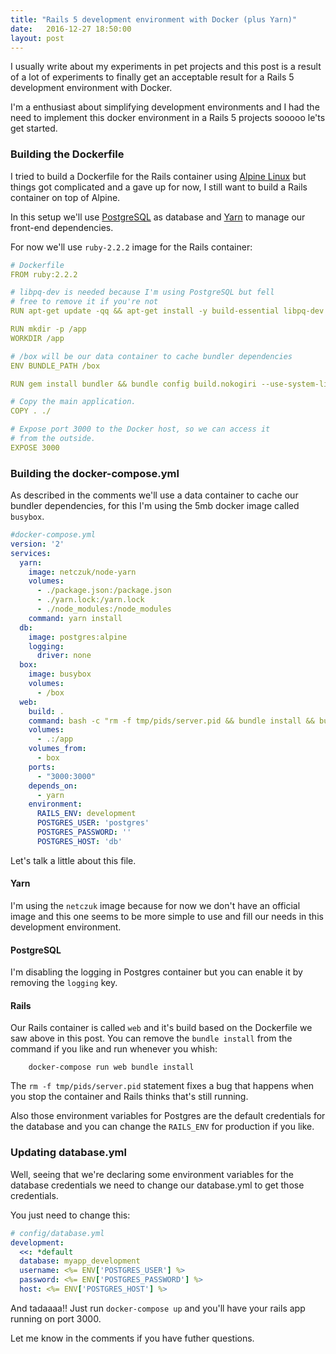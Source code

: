 ```yaml
---
title: "Rails 5 development environment with Docker (plus Yarn)"
date:   2016-12-27 18:50:00
layout: post
---
```


I usually write about my experiments in pet projects and this post is a result of a lot of experiments to finally get an acceptable result for a Rails 5 development environment with Docker.

I'm a enthusiast about simplifying development environments and I had the need to implement this docker environment in a Rails 5 projects sooooo le'ts get started.

### Building the Dockerfile

I tried to build a Dockerfile for the Rails container using [Alpine Linux](https://alpinelinux.org/) but things got complicated and a gave up for now, I still want to build a Rails container on top of Alpine.

In this setup we'll use [PostgreSQL](https://www.postgresql.org/) as database and [Yarn](https://yarnpkg.com) to manage our front-end dependencies.

For now we'll use `ruby-2.2.2` image for the Rails container:

```yaml
# Dockerfile
FROM ruby:2.2.2

# libpq-dev is needed because I'm using PostgreSQL but fell
# free to remove it if you're not
RUN apt-get update -qq && apt-get install -y build-essential libpq-dev nodejs

RUN mkdir -p /app
WORKDIR /app

# /box will be our data container to cache bundler dependencies
ENV BUNDLE_PATH /box

RUN gem install bundler && bundle config build.nokogiri --use-system-libraries

# Copy the main application.
COPY . ./

# Expose port 3000 to the Docker host, so we can access it
# from the outside.
EXPOSE 3000
```

### Building the docker-compose.yml

As described in the comments we'll use a data container to cache our bundler dependencies, for this I'm using the 5mb docker image called `busybox`.

```yaml
#docker-compose.yml
version: '2'
services:
  yarn:
    image: netczuk/node-yarn
    volumes:
      - ./package.json:/package.json
      - ./yarn.lock:/yarn.lock
      - ./node_modules:/node_modules
    command: yarn install
  db:
    image: postgres:alpine
    logging:
      driver: none
  box:
    image: busybox
    volumes:
      - /box
  web:
    build: .
    command: bash -c "rm -f tmp/pids/server.pid && bundle install && bundle exec rails s -p 3000 -b '0.0.0.0'"
    volumes:
      - .:/app
    volumes_from:
      - box
    ports:
      - "3000:3000"
    depends_on:
      - yarn
    environment:
      RAILS_ENV: development
      POSTGRES_USER: 'postgres'
      POSTGRES_PASSWORD: ''
      POSTGRES_HOST: 'db'
```

Let's talk a little about this file.

#### Yarn

I'm using the `netczuk` image because for now we don't have an official image and this one seems to be more simple to use and fill our needs in this development environment.

#### PostgreSQL

I'm disabling the logging in Postgres container but you can enable it by removing the `logging` key.

#### Rails

Our Rails container is called `web` and it's build based on the Dockerfile we saw above in this post. You can remove the `bundle install` from the command if you like and run whenever you whish:

        docker-compose run web bundle install

The `rm -f tmp/pids/server.pid` statement fixes a bug that happens when you stop the container and Rails thinks that's still running.

Also those environment variables for Postgres are the default credentials for the database and you can change the `RAILS_ENV` for production if you like.

### Updating database.yml

Well, seeing that we're declaring some environment variables for the database credentials we need to change our database.yml to get those credentials.

You just need to change this:

```yml
# config/database.yml
development:
  <<: *default
  database: myapp_development
  username: <%= ENV['POSTGRES_USER'] %>
  password: <%= ENV['POSTGRES_PASSWORD'] %>
  host: <%= ENV['POSTGRES_HOST'] %>
```

And tadaaaa!! Just run `docker-compose up` and you'll have your rails app running on port 3000.

Let me know in the comments if you have futher questions.
